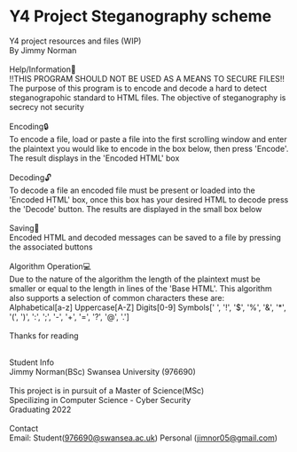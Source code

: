 # Y4 Project Steganography scheme
Y4 project resources and files (WIP)\
By Jimmy Norman\
\
Help/Information📜\
!!THIS PROGRAM SHOULD NOT BE USED AS A MEANS TO SECURE FILES!!\
The purpose of this program is to encode and decode a hard to detect steganograpohic standard to HTML files. The objective of steganography is secrecy not security\
\
Encoding🔒\
To encode a file, load or paste a file into the first scrolling window and enter the plaintext you would like to encode in the box below, then press 'Encode'. The result displays in the 'Encoded HTML' box\
\
Decoding🔓\
To decode a file an encoded file must be present or loaded into the 'Encoded HTML' box, once this box has your desired HTML to decode press the 'Decode' button. The results are displayed in the small box below\
\
Saving💾\
Encoded HTML and decoded messages can be saved to a file by pressing the associated buttons\
\
Algorithm Operation💻\
Due to the nature of the algorithm the length of the plaintext must be smaller or equal to the length in lines of the 'Base HTML'. This algorithm also supports a selection of common characters these are:
\
Alphabetical[a-z]
Uppercase[A-Z]
Digits[0-9]
Symbols[' ', '!', '$', '%', '&', '*', '(', ')', ':', ';', '-', '+', '=', '?', '@', '.']\
\
Thanks for reading

\
Student Info\
Jimmy Norman(BSc) Swansea University (976690)\
\
This project is in pursuit of a Master of Science(MSc)\
Specilizing in Computer Science - Cyber Security\
Graduating 2022\
\
Contact\
Email: Student(976690@swansea.ac.uk) Personal (jimnor05@gmail.com)
